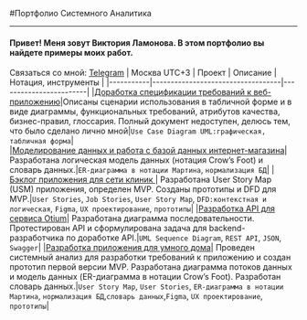 #Портфолио Системного Аналитика

_______
#### Привет! Меня зовут Виктория Ламонова. В этом портфолио вы найдете примеры моих работ.
Связаться со мной: [Telegram](https://t.me/vixxxie) | Москва UTC+3 
| Проект    | Описание                          | Нотация,  инструменты  |
|-----------|-----------------------------------|------------------------|
|[Доработка спецификации требований к веб-приложению](https://docs.google.com/document/d/1RPp6yHal9ZUB1YJrFQkfUQBQrbW041UJ1g-JMrv8SSY/edit?usp=sharing)|Описаны сценарии использования в табличной форме и в виде диаграммы, функциональных требований, атрибутов качества, бизнес-правил, глоссария. Полный документ недоступен, делюсь тем, что было сделано лично мной|`Use Case Diagram UML:графическая, табличная форма`|	
|[Моделирование данных и работа с базой данных интернет-магазина](https://docs.google.com/document/d/1G-GPILDLBzuJrQkw_08A8ixfUEAHpADxypFFzYFVolo/edit?usp=sharing)|Разработана логическая модель данных (нотация Crow’s Foot) и словарь данных.|`ER-диаграмма в нотации Мартина`, `нормализация БД`|
|[Бэклог приложения для сети клиник ](https://docs.google.com/document/d/18GCfoiJMSJ8BJXlo74d-qxzXegXAljdvN_GTCwM1QuA/edit?usp=sharing)| Разработана User Story Map (USM) приложения, определен MVP. Созданы прототипы и DFD для MVP.|`User Stories`, `Job Stories`, `User Story Map`, `DFD:контекстная и логическая`, `Figma`, `UX проектирование`, `прототипы`|
|[Разработка API для сервиса Otium](https://docs.google.com/document/d/1IqEs2hd-3P7907TD2uVKg4gFkztPARMc/edit?usp=sharing&ouid=112961350538596412826&rtpof=true&sd=true)| Разработана диаграмма последовательности. Протестирован API и сформулирована задача для backend-разработчика по доработке API.|`UML Sequence Diagram`, `REST API`, `JSON`, `Swagger`|
|[Разработка приложения для умного дома](https://docs.google.com/document/d/1O7RR9fsoFVW65yAqqGQGH3Q9dnE4Q8eW/edit?usp=sharing&ouid=112961350538596412826&rtpof=true&sd=true)| Проведен системный анализ для разработки требований к приложению и создан прототип первой версии MVP. Разработана диаграмма потоков данных и модель данных (ER-диаграмма в нотации Crow’s Foot). Разработан словарь данных.|`User Story Map`, `User Stories`, `ER-диаграмма в нотации Мартина`, `нормализация БД`,`словарь данных`,`Figma`, `UX проектирование`, `прототипы`|
